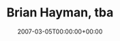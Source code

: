 ---
templateKey: event
guid: 0893e00a-6eab-11ea-99c5-002590d1d1b0
date: 2007-03-05T00:00:00+00:00
eventTime: 'none'
title: Brian Hayman, tba
artist: Brian Hayman
city: Kempenfelt
venue: tba
group: Tim Shia
guests: kevin barrett, brandi disterheft, shannon butcher
---